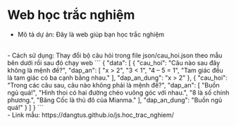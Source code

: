 # Web học trắc nghiệm
- Mô tả dự án: Đây là web giúp bạn học trắc nghiệm
<br>
- Cách sử dụng: Thay đổi bộ câu hỏi trong file json/cau_hoi.json theo mẫu bên dưới rồi sau đó chạy web
```
{
    "data": [
        {
            "cau_hoi": "Câu nào sau đây không là mệnh đề?",
            "dap_an": [
                "x > 2",
                "3 < 1",
                "4 – 5 = 1",
                "Tam giác đều là tam giác có ba cạnh bằng nhau."
            ],
            "dap_an_dung": "x > 2"
        },
        {
            "cau_hoi": "Trong các câu sau, câu nào không phải là mệnh đề?",
            "dap_an": [
                "Buồn ngủ quá!",
                "Hình thoi có hai đường chéo vuông góc với nhau.",
                "8 là số chính phương.",
                "Băng Cốc là thủ đô của Mianma."
            ],
            "dap_an_dung": "Buồn ngủ quá!"
        }
    ]
}
```
<br>
- Link mẫu: https://dangtus.github.io/js.hoc_trac_nghiem/
